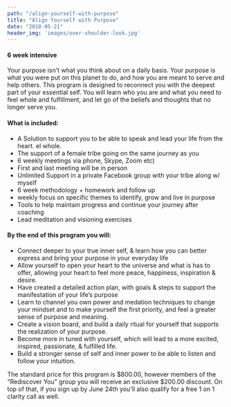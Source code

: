 ```yaml
---
path: "/align-yourself-with-purpose"
title: "Align Yourself with Purpose"
date: "2018-05-21"
header_img: 'images/over-shoulder-look.jpg'
---
```


#### 6 week intensive

Your purpose isn't what you think about on a daily basis.
Your purpose is what you were put on this planet to do, and how you are meant to serve and help others.
This program is designed to reconnect you with the deepest part
of your essential self. You will learn who you are and what
you need to feel whole and fulfillment, and let go of the beliefs
and thoughts that no longer serve you.



#### What is included:

- A Solution to support you to be able to speak and lead your life from the heart. el whole.
- The support of a female tribe going on the same journey as you
- 6 weekly meetings via phone, Skype, Zoom etc)
- First and last meeting will be in person
- Unlimited Support in a private Facebook group with your tribe along w/ myself
- 6 week methodology + homework and follow up
- weekly focus on specific themes to identify, grow and live in purpose
- Tools to help maintain progress and continue your journey after coaching
- Lead meditation and visioning exercises



#### By the end of this program you will:

- Connect deeper to your true inner self, & learn how you can better express and bring your purpose in your everyday life
- Allow yourself to open your heart to the universe and what is has to offer, allowing your heart to feel more peace, happiness, inspiration & desire.
- Have created a detailed action plan, with goals & steps to support the manifestation of your life’s purpose
- Learn to channel you own power and medation techniques to change your mindset and to make yourself the first priority, and feel a greater sense of purpose and meaning.
- Create a vision board, and build a daily ritual for yourself that supports the realization of your purpose.
- Become more in tuned with yourself, which will lead to a more excited, inspired, passionate, & fulfilled life.
- Build a stronger sense of self and inner power to be able to listen and follow your intuition.

The standard price for this program is $800.00, however members of the "Rediscover You" group you will receive an exclusive $200.00 discount.
On top of that, if you sign up by June 24th you'll also qualify for a free 1 on 1 clarity call as well.
